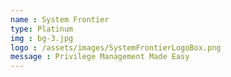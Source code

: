 ```yaml
---
name : System Frontier
type: Platinum
img : bg-3.jpg
logo : /assets/images/SystemFrontierLogoBox.png
message : Privilege Management Made Easy
---
```


